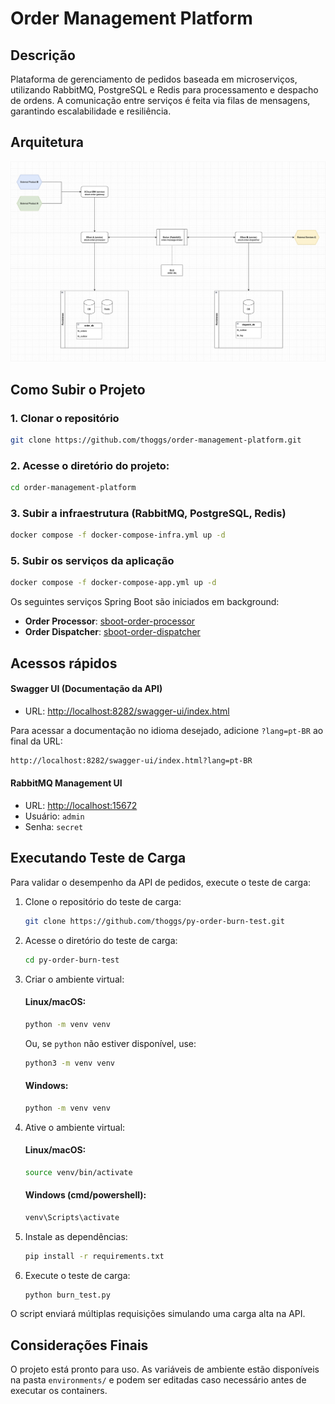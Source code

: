 # Order Management Platform

## Descrição

Plataforma de gerenciamento de pedidos baseada em microserviços, utilizando RabbitMQ, PostgreSQL e Redis para
processamento e despacho de ordens. A comunicação entre serviços é feita via filas de mensagens, garantindo
escalabilidade e resiliência.

## Arquitetura

![Arquitetura do Projeto](https://github.com/thoggs/order-management-platform/blob/main/img/project_architecture.png)

## Como Subir o Projeto

### 1. Clonar o repositório

   ```sh
   git clone https://github.com/thoggs/order-management-platform.git
   ```

### 2. Acesse o diretório do projeto:

   ```sh
   cd order-management-platform
   ```

### 3. Subir a infraestrutura (RabbitMQ, PostgreSQL, Redis)

   ```sh
   docker compose -f docker-compose-infra.yml up -d
   ```

### 5. Subir os serviços da aplicação

   ```sh
   docker compose -f docker-compose-app.yml up -d
   ```

Os seguintes serviços Spring Boot são iniciados em background:

- **Order Processor**: [sboot-order-processor](https://github.com/thoggs/sboot-order-processor)
- **Order Dispatcher**: [sboot-order-dispatcher](https://github.com/thoggs/sboot-order-dispatcher)

## Acessos rápidos

#### Swagger UI (Documentação da API)

- URL: [http://localhost:8282/swagger-ui/index.html](http://localhost:8282/swagger-ui/index.html)

Para acessar a documentação no idioma desejado, adicione `?lang=pt-BR` ao final da URL:

```sh
http://localhost:8282/swagger-ui/index.html?lang=pt-BR
```

#### RabbitMQ Management UI

- URL: [http://localhost:15672](http://localhost:15672)
- Usuário: `admin`
- Senha: `secret`

## Executando Teste de Carga

Para validar o desempenho da API de pedidos, execute o teste de carga:

1. Clone o repositório do teste de carga:

   ```sh
   git clone https://github.com/thoggs/py-order-burn-test.git
   ```

2. Acesse o diretório do teste de carga:

   ```sh
   cd py-order-burn-test
   ```

3. Criar o ambiente virtual:

   #### **Linux/macOS:**
   ```sh
   python -m venv venv
   ```
   Ou, se `python` não estiver disponível, use:
   ```sh
   python3 -m venv venv
   ```

   #### **Windows:**
   ```sh
   python -m venv venv
   ```

4. Ative o ambiente virtual:

   #### **Linux/macOS:**

   ```sh
   source venv/bin/activate
   ```

   #### **Windows (cmd/powershell):**

   ```sh
   venv\Scripts\activate
   ```

5. Instale as dependências:

   ```sh
   pip install -r requirements.txt
   ```

6. Execute o teste de carga:

   ```sh
   python burn_test.py
   ```

O script enviará múltiplas requisições simulando uma carga alta na API.

## Considerações Finais

O projeto está pronto para uso. As variáveis de ambiente estão disponíveis na pasta `environments/` e podem ser editadas
caso necessário antes de executar os containers.

